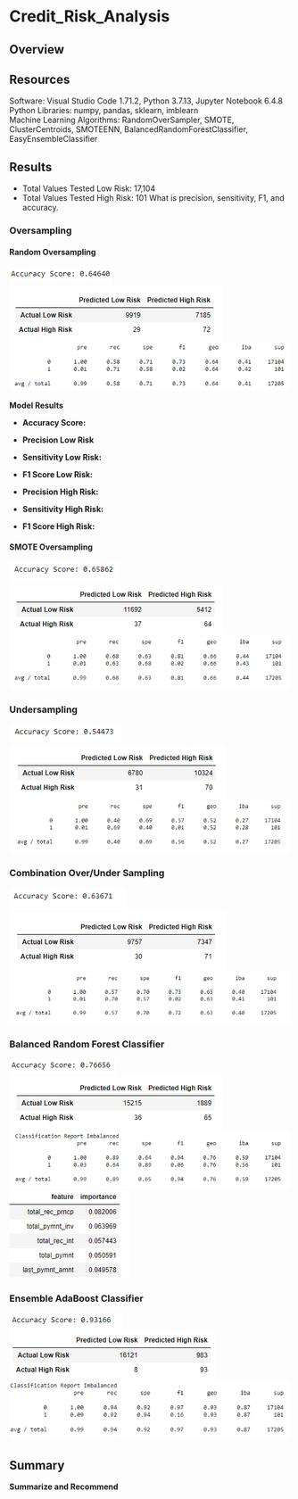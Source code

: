# Credit_Risk_Analysis

## Overview

## Resources
Software: Visual Studio Code 1.71.2, Python 3.7.13, Jupyter Notebook 6.4.8  
Python Libraries: numpy, pandas, sklearn, imblearn  
Machine Learning Algorithms: RandomOverSampler, SMOTE, ClusterCentroids, SMOTEENN, BalancedRandomForestClassifier, EasyEnsembleClassifier

## Results
- Total Values Tested Low Risk: 17,104
- Total Values Tested High Risk: 101
What is precision, sensitivity, F1, and accuracy.

### Oversampling
#### Random Oversampling
![](Images/oversampling_acc.PNG)
![](Images/oversampling_cm.PNG)
![](Images/oversampling_classreport.PNG)

<b>Model Results<b><br>
- Accuracy Score:

- Precision Low Risk
- Sensitivity Low Risk:
- F1 Score Low Risk:

- Precision High Risk:
- Sensitivity High Risk:
- F1 Score High Risk:

#### SMOTE Oversampling
![](Images/smote_acc.PNG)
![](Images/smote_cm.PNG)
![](Images/smote_classreport.PNG)

### Undersampling
![](Images/undersampling_acc.PNG)
![](Images/undersampling_cm.PNG)
![](Images/undersampling_classreport.PNG)

### Combination Over/Under Sampling
![](Images/smoteenn_acc.PNG)
![](Images/smoteenn_cm.PNG)
![](Images/smoteenn_classreport.PNG)

### Balanced Random Forest Classifier
![](Images/brfc_acc.PNG)
![](Images/brfc_cm.PNG)
![](Images/brfc_classreport.PNG)
![](Images/brfc_importance.PNG)

### Ensemble AdaBoost Classifier
![](Images/eec_acc.PNG)
![](Images/eec_cm.PNG)
![](Images/eec_classreport.PNG)


## Summary
Summarize and Recommend